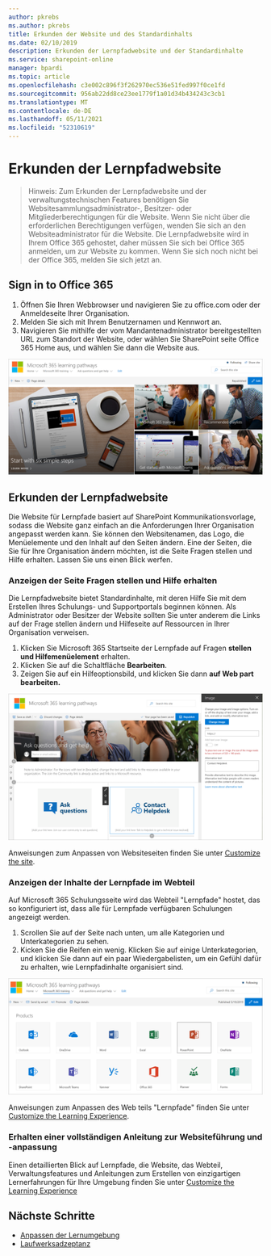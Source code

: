 ```yaml
---
author: pkrebs
ms.author: pkrebs
title: Erkunden der Website und des Standardinhalts
ms.date: 02/10/2019
description: Erkunden der Lernpfadwebsite und der Standardinhalte
ms.service: sharepoint-online
manager: bpardi
ms.topic: article
ms.openlocfilehash: c3e002c896f3f262970ec536e51fed997f0ce1fd
ms.sourcegitcommit: 956ab22dd8ce23ee1779f1a01d34b434243c3cb1
ms.translationtype: MT
ms.contentlocale: de-DE
ms.lasthandoff: 05/11/2021
ms.locfileid: "52310619"
---
```

# <a name="how-to-explore-the-learning-pathways-site"></a>Erkunden der Lernpfadwebsite

> Hinweis: Zum Erkunden der Lernpfadwebsite und der verwaltungstechnischen Features benötigen Sie Websitesammlungsadministrator-, Besitzer- oder Mitgliederberechtigungen für die Website. Wenn Sie nicht über die erforderlichen Berechtigungen verfügen, wenden Sie sich an den Websiteadministrator für die Website. Die Lernpfadwebsite wird in Ihrem Office 365 gehostet, daher müssen Sie sich bei Office 365 anmelden, um zur Website zu kommen. Wenn Sie sich noch nicht bei der Office 365, melden Sie sich jetzt an. 

## <a name="sign-in-to-office-365"></a>Sign in to Office 365 

1.  Öffnen Sie Ihren Webbrowser und navigieren Sie zu office.com oder der Anmeldeseite Ihrer Organisation. 
2.  Melden Sie sich mit Ihrem Benutzernamen und Kennwort an.
3.  Navigieren Sie mithilfe der vom Mandantenadministrator bereitgestellten URL zum Standort der Website, oder wählen Sie SharePoint seite Office 365 Home aus, und wählen Sie dann die Website aus. 

![cg-introducing.png](media/cg-introducing.png)

## <a name="explore-the-learning-pathways-site"></a>Erkunden der Lernpfadwebsite

Die Website für Lernpfade basiert auf SharePoint Kommunikationsvorlage, sodass die Website ganz einfach an die Anforderungen Ihrer Organisation angepasst werden kann. Sie können den Websitenamen, das Logo, die Menüelemente und den Inhalt auf den Seiten ändern. Eine der Seiten, die Sie für Ihre Organisation ändern möchten, ist die Seite Fragen stellen und Hilfe erhalten. Lassen Sie uns einen Blick werfen.

### <a name="view-the-ask-questions-and-get-help-page"></a>Anzeigen der Seite Fragen stellen und Hilfe erhalten

Die Lernpfadwebsite bietet Standardinhalte, mit deren Hilfe Sie mit dem Erstellen Ihres Schulungs- und Supportportals beginnen können. Als Administrator oder Besitzer der Website sollten Sie unter anderem die Links auf der  Frage stellen ändern und Hilfeseite auf Ressourcen in Ihrer Organisation verweisen. 

1.  Klicken Sie Microsoft 365 Startseite der Lernpfade auf Fragen **stellen und Hilfemenüelement** erhalten.
2.  Klicken Sie auf die Schaltfläche **Bearbeiten**.
3.  Zeigen Sie auf ein Hilfeoptionsbild, und klicken Sie dann **auf Web part bearbeiten.**

![cg-edithelp.png](media/cg-edithelp.png)

Anweisungen zum Anpassen von Websiteseiten finden Sie unter [Customize the site](custom_edithelp.md).

### <a name="view-the-learning-pathways-content-in-the-web-part"></a>Anzeigen der Inhalte der Lernpfade im Webteil
Auf Microsoft 365 Schulungsseite wird das Webteil "Lernpfade" hostet, das so konfiguriert ist, dass alle für Lernpfade verfügbaren Schulungen angezeigt werden. 

1. Scrollen Sie auf der Seite nach unten, um alle Kategorien und Unterkategorien zu sehen.
2. Kicken Sie die Reifen ein wenig. Klicken Sie auf einige Unterkategorien, und klicken Sie dann auf ein paar Wiedergabelisten, um ein Gefühl dafür zu erhalten, wie Lernpfadinhalte organisiert sind. 

![cg-gotoall.png](media/cg-gotoall.png)

Anweisungen zum Anpassen des Web teils "Lernpfade" finden Sie unter [Customize the Learning Experience](custom_overview.md).

### <a name="get-a-complete-site-tour-and-customization-guidance"></a>Erhalten einer vollständigen Anleitung zur Websiteführung und -anpassung
Einen detaillierten Blick auf Lernpfade, die Website, das Webteil, Verwaltungsfeatures und Anleitungen zum Erstellen von einzigartigen Lernerfahrungen für Ihre Umgebung finden Sie unter [Customize the Learning Experience](custom_overview.md)

## <a name="next-steps"></a>Nächste Schritte
- [Anpassen der Lernumgebung](custom_overview.md)
- [Laufwerksadzeptanz](driveadoption.md) 
